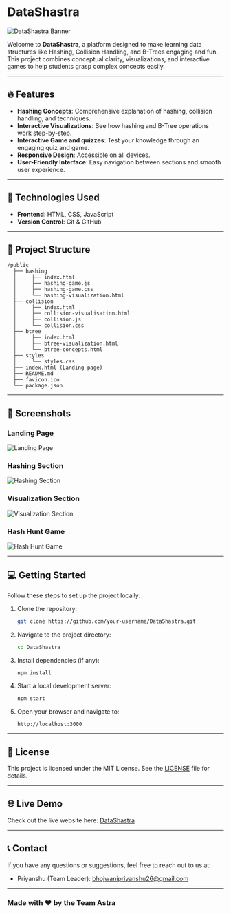 # DataShastra

![DataShastra Banner](https://via.placeholder.com/1200x300?text=DataShastra+-+Learn+Hashing,+Collision+Handling,+and+B-Trees)

Welcome to **DataShastra**, a platform designed to make learning data structures like Hashing, Collision Handling, and B-Trees engaging and fun. This project combines conceptual clarity, visualizations, and interactive games to help students grasp complex concepts easily.

---

## 🔥 Features

- **Hashing Concepts**: Comprehensive explanation of hashing, collision handling, and techniques.
- **Interactive Visualizations**: See how hashing and B-Tree operations work step-by-step.
- **Interactive Game and quizzes**: Test your knowledge through an engaging quiz and game.
- **Responsive Design**: Accessible on all devices.
- **User-Friendly Interface**: Easy navigation between sections and smooth user experience.

---

## 🚀 Technologies Used

- **Frontend**: HTML, CSS, JavaScript
- **Version Control**: Git & GitHub

---

## 📂 Project Structure

```
/public
  ├── hashing
  │     ├── index.html
  │     ├── hashing-game.js
  │     ├── hashing-game.css
  │     └── hashing-visualization.html
  ├── collision
  │     ├── index.html
  │     ├── collision-visualisation.html
  │     ├── collision.js
  │     └── collision.css
  ├── btree
  │     ├── index.html
  │     ├── btree-visualization.html
  │     └── btree-concepts.html
  ├── styles
  │     └── styles.css
  ├── index.html (Landing page)
  ├── README.md
  ├── favicon.ico
  └── package.json
```

---

## 📸 Screenshots

### Landing Page
![Landing Page](https://via.placeholder.com/800x400?text=Landing+Page+Screenshot)

### Hashing Section
![Hashing Section](https://via.placeholder.com/800x400?text=Hashing+Section+Screenshot)

### Visualization Section
![Visualization Section](https://via.placeholder.com/800x400?text=Visualization+Section+Screenshot)

### Hash Hunt Game
![Hash Hunt Game](https://via.placeholder.com/800x400?text=Hash+Hunt+Game+Screenshot)

---

## 💻 Getting Started

Follow these steps to set up the project locally:

1. Clone the repository:
   ```bash
   git clone https://github.com/your-username/DataShastra.git
   ```

2. Navigate to the project directory:
   ```bash
   cd DataShastra
   ```

3. Install dependencies (if any):
   ```bash
   npm install
   ```

4. Start a local development server:
   ```bash
   npm start
   ```

5. Open your browser and navigate to:
   ```
   http://localhost:3000
   ```

---




## 📜 License

This project is licensed under the MIT License. See the [LICENSE](LICENSE) file for details.

---

## 🌐 Live Demo

Check out the live website here: [DataShastra](https://priyanshux26.github.io/DataShastra/)

---

## 📞 Contact

If you have any questions or suggestions, feel free to reach out to us at:

- Priyanshu (Team Leader): bhojwanipriyanshu26@gmail.com

---

### Made with ❤️ by the  Team Astra
